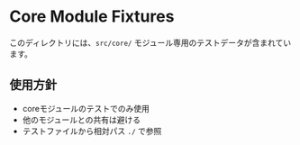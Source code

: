 # Core Module Fixtures

このディレクトリには、`src/core/` モジュール専用のテストデータが含まれています。

## 使用方針
- coreモジュールのテストでのみ使用
- 他のモジュールとの共有は避ける
- テストファイルから相対パス `./` で参照
